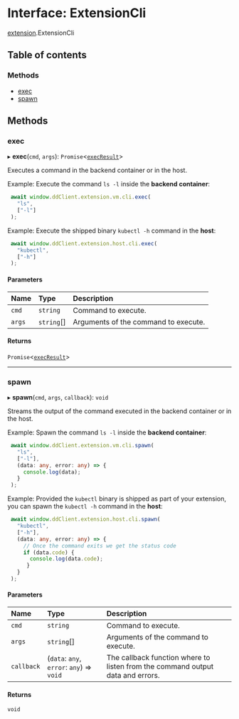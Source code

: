 # Interface: ExtensionCli

[extension](../modules/extension.md).ExtensionCli

## Table of contents

### Methods

- [exec](extension.ExtensionCli.md#exec)
- [spawn](extension.ExtensionCli.md#spawn)

## Methods

### exec

▸ **exec**(`cmd`, `args`): `Promise`<[`execResult`](exec.execResult.md)\>

Executes a command in the backend container or in the host.

Example: Execute the command `ls -l` inside the **backend container**:

```typescript
 await window.ddClient.extension.vm.cli.exec(
   "ls",
   ["-l"]
 );
```

Example: Execute the shipped binary `kubectl -h` command in the **host**:

```typescript
 await window.ddClient.extension.host.cli.exec(
   "kubectl",
   ["-h"]
 );
```

#### Parameters

| Name | Type | Description |
| :------ | :------ | :------ |
| `cmd` | `string` | Command to execute. |
| `args` | `string`[] | Arguments of the command to execute. |

#### Returns

`Promise`<[`execResult`](exec.execResult.md)\>

___

### spawn

▸ **spawn**(`cmd`, `args`, `callback`): `void`

Streams the output of the command executed in the backend container or in the host.

Example: Spawn the command `ls -l` inside the **backend container**:

```typescript
 await window.ddClient.extension.vm.cli.spawn(
   "ls",
   ["-l"],
   (data: any, error: any) => {
     console.log(data);
   }
 );
```
Example: Provided the `kubectl` binary is shipped as part of your extension, you can spawn the `kubectl -h` command in the **host**:

```typescript
 await window.ddClient.extension.host.cli.spawn(
   "kubectl",
   ["-h"],
   (data: any, error: any) => {
     // Once the command exits we get the status code
     if (data.code) {
       console.log(data.code);
      }
   }
 );
```

#### Parameters

| Name | Type | Description |
| :------ | :------ | :------ |
| `cmd` | `string` | Command to execute. |
| `args` | `string`[] | Arguments of the command to execute. |
| `callback` | (`data`: `any`, `error`: `any`) => `void` | The callback function where to listen from the command output data and errors. |

#### Returns

`void`
